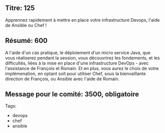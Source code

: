 Titre: 125
----

Apprennez rapidement à mettre en place votre infrastructure Devops, l'aide de Ansible ou Chef !

Résumé: 600
----

A l'aide d'un cas pratique, le déploiement d'un micro service Java, que vous réaliserez pendant la
session, vous découvrirez les fondements, et les difficultés, liées à la mise en place d'une
infrastructure DevOps - avec l'assistance de François et Romain. Et en plus, vous aurez le choix de
votre implémenation, en optant soit pour utiliser Chef, sous la bienvaillante direction de François,
ou Ansible avec l'aide de Romain.


Message pour le comité: 3500, obligatoire
----



Tags:
* devops
* chef
* ansible
